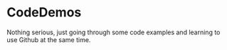 # CodeDemos
Nothing serious, just going through some code examples and learning to use Github at the same time.

